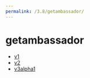 ```yaml
---
permalink: /3.8/getambassador/
---
```


# getambassador



* [v1](v1/index.md)
* [v2](v2/index.md)
* [v3alpha1](v3alpha1/index.md)